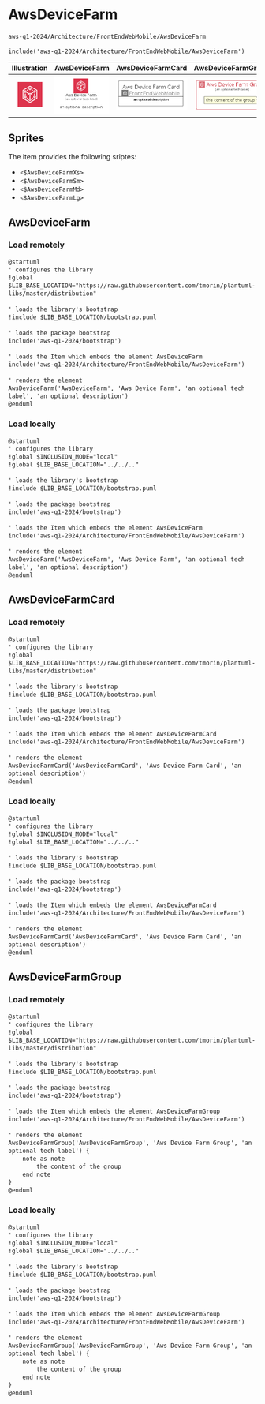 # AwsDeviceFarm


```text
aws-q1-2024/Architecture/FrontEndWebMobile/AwsDeviceFarm
```

```text
include('aws-q1-2024/Architecture/FrontEndWebMobile/AwsDeviceFarm')
```



| Illustration | AwsDeviceFarm | AwsDeviceFarmCard | AwsDeviceFarmGroup |
| :---: | :---: | :---: | :---: |
| ![illustration for Illustration](../../../aws-q1-2024/Architecture/FrontEndWebMobile/AwsDeviceFarm.png) | ![illustration for AwsDeviceFarm](../../../aws-q1-2024/Architecture/FrontEndWebMobile/AwsDeviceFarm.Local.png) | ![illustration for AwsDeviceFarmCard](../../../aws-q1-2024/Architecture/FrontEndWebMobile/AwsDeviceFarmCard.Local.png) | ![illustration for AwsDeviceFarmGroup](../../../aws-q1-2024/Architecture/FrontEndWebMobile/AwsDeviceFarmGroup.Local.png) |



## Sprites
The item provides the following sriptes:

- `<$AwsDeviceFarmXs>`
- `<$AwsDeviceFarmSm>`
- `<$AwsDeviceFarmMd>`
- `<$AwsDeviceFarmLg>`





## AwsDeviceFarm

### Load remotely
```plantuml
@startuml
' configures the library
!global $LIB_BASE_LOCATION="https://raw.githubusercontent.com/tmorin/plantuml-libs/master/distribution"

' loads the library's bootstrap
!include $LIB_BASE_LOCATION/bootstrap.puml

' loads the package bootstrap
include('aws-q1-2024/bootstrap')

' loads the Item which embeds the element AwsDeviceFarm
include('aws-q1-2024/Architecture/FrontEndWebMobile/AwsDeviceFarm')

' renders the element
AwsDeviceFarm('AwsDeviceFarm', 'Aws Device Farm', 'an optional tech label', 'an optional description')
@enduml
```

### Load locally
```plantuml
@startuml
' configures the library
!global $INCLUSION_MODE="local"
!global $LIB_BASE_LOCATION="../../.."

' loads the library's bootstrap
!include $LIB_BASE_LOCATION/bootstrap.puml

' loads the package bootstrap
include('aws-q1-2024/bootstrap')

' loads the Item which embeds the element AwsDeviceFarm
include('aws-q1-2024/Architecture/FrontEndWebMobile/AwsDeviceFarm')

' renders the element
AwsDeviceFarm('AwsDeviceFarm', 'Aws Device Farm', 'an optional tech label', 'an optional description')
@enduml
```

## AwsDeviceFarmCard

### Load remotely
```plantuml
@startuml
' configures the library
!global $LIB_BASE_LOCATION="https://raw.githubusercontent.com/tmorin/plantuml-libs/master/distribution"

' loads the library's bootstrap
!include $LIB_BASE_LOCATION/bootstrap.puml

' loads the package bootstrap
include('aws-q1-2024/bootstrap')

' loads the Item which embeds the element AwsDeviceFarmCard
include('aws-q1-2024/Architecture/FrontEndWebMobile/AwsDeviceFarm')

' renders the element
AwsDeviceFarmCard('AwsDeviceFarmCard', 'Aws Device Farm Card', 'an optional description')
@enduml
```

### Load locally
```plantuml
@startuml
' configures the library
!global $INCLUSION_MODE="local"
!global $LIB_BASE_LOCATION="../../.."

' loads the library's bootstrap
!include $LIB_BASE_LOCATION/bootstrap.puml

' loads the package bootstrap
include('aws-q1-2024/bootstrap')

' loads the Item which embeds the element AwsDeviceFarmCard
include('aws-q1-2024/Architecture/FrontEndWebMobile/AwsDeviceFarm')

' renders the element
AwsDeviceFarmCard('AwsDeviceFarmCard', 'Aws Device Farm Card', 'an optional description')
@enduml
```

## AwsDeviceFarmGroup

### Load remotely
```plantuml
@startuml
' configures the library
!global $LIB_BASE_LOCATION="https://raw.githubusercontent.com/tmorin/plantuml-libs/master/distribution"

' loads the library's bootstrap
!include $LIB_BASE_LOCATION/bootstrap.puml

' loads the package bootstrap
include('aws-q1-2024/bootstrap')

' loads the Item which embeds the element AwsDeviceFarmGroup
include('aws-q1-2024/Architecture/FrontEndWebMobile/AwsDeviceFarm')

' renders the element
AwsDeviceFarmGroup('AwsDeviceFarmGroup', 'Aws Device Farm Group', 'an optional tech label') {
    note as note
        the content of the group
    end note
}
@enduml
```

### Load locally
```plantuml
@startuml
' configures the library
!global $INCLUSION_MODE="local"
!global $LIB_BASE_LOCATION="../../.."

' loads the library's bootstrap
!include $LIB_BASE_LOCATION/bootstrap.puml

' loads the package bootstrap
include('aws-q1-2024/bootstrap')

' loads the Item which embeds the element AwsDeviceFarmGroup
include('aws-q1-2024/Architecture/FrontEndWebMobile/AwsDeviceFarm')

' renders the element
AwsDeviceFarmGroup('AwsDeviceFarmGroup', 'Aws Device Farm Group', 'an optional tech label') {
    note as note
        the content of the group
    end note
}
@enduml
```

